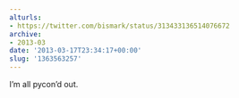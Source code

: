 ```yaml
---
alturls:
- https://twitter.com/bismark/status/313433136514076672
archive:
- 2013-03
date: '2013-03-17T23:34:17+00:00'
slug: '1363563257'
---
```


I’m all pycon’d out.

